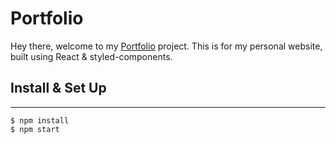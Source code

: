 # Portfolio
Hey there, welcome to my [Portfolio](https://github.com/Tpikl/Portfolio/#readme) project. This is for my personal website, built using React & styled-components.


## Install & Set Up
___
```
$ npm install
$ npm start
```
